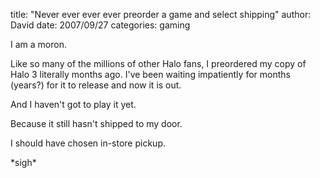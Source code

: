 
title: "Never ever ever ever preorder a game and select shipping"
author: David
date: 2007/09/27
categories: gaming

I am a moron. 

Like so many of the millions of other Halo fans, I preordered my copy of Halo 3 literally months ago. I've been waiting impatiently for months (years?) for it to release and now it is out. 

And I haven't got to play it yet. 

Because it still hasn't shipped to my door. 

I should have chosen in-store pickup. 

\*sigh\*


